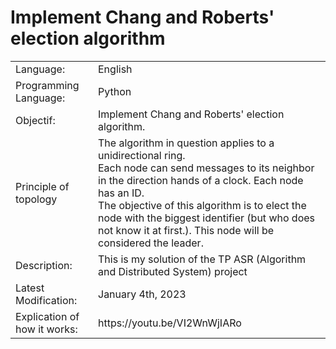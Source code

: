 # Implement Chang and Roberts' election algorithm

<table>
  <tr>
    <td>Language:</td>
    <td>English</td>
  </tr>
  <tr>
    <td>Programming Language:</td>
    <td>Python</td>
  </tr>
  <tr>
    <td>Objectif:</td>
    <td>Implement Chang and Roberts' election algorithm.</td>
  </tr>
  <tr>
    <td>Principle of topology</td>
    <td>
      The algorithm in question applies to a unidirectional ring.<br>
      Each node can send messages to its neighbor in the direction
      hands of a clock. Each node has an ID.<br>
      The objective of this algorithm is to elect the node with the biggest
      identifier (but who does not know it at first.). This node will be
      considered the leader.
    </td>
  </tr>
  <tr>
    <td>Description:</td>
    <td>This is my solution of the TP ASR (Algorithm and Distributed System) project</td>
  </tr>
  <tr>
    <td>Latest Modification:</td>
    <td>January 4th, 2023</td>
  </tr>
  <tr>
    <td>Explication of how it works:</td>
    <td>https://youtu.be/VI2WnWjIARo</td>
  </tr>
</table>
